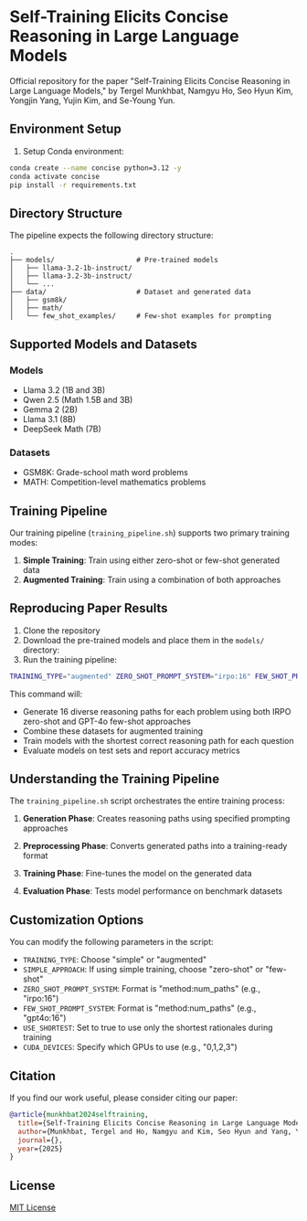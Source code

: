 # Self-Training Elicits Concise Reasoning in Large Language Models

Official repository for the paper "Self-Training Elicits Concise Reasoning in Large Language Models," by Tergel Munkhbat, Namgyu Ho, Seo Hyun Kim, Yongjin Yang, Yujin Kim, and Se-Young Yun.

## Environment Setup

1. Setup Conda environment:
```bash
conda create --name concise python=3.12 -y
conda activate concise
pip install -r requirements.txt
```

## Directory Structure

The pipeline expects the following directory structure:
```
.
├── models/                    # Pre-trained models
│   ├── llama-3.2-1b-instruct/ 
│   ├── llama-3.2-3b-instruct/
│   └── ...
├── data/                      # Dataset and generated data
│   ├── gsm8k/
│   ├── math/
│   └── few_shot_examples/     # Few-shot examples for prompting
```

## Supported Models and Datasets

### Models
- Llama 3.2 (1B and 3B)
- Qwen 2.5 (Math 1.5B and 3B)
- Gemma 2 (2B)
- Llama 3.1 (8B)
- DeepSeek Math (7B)

### Datasets
- GSM8K: Grade-school math word problems
- MATH: Competition-level mathematics problems

## Training Pipeline

Our training pipeline (`training_pipeline.sh`) supports two primary training modes:

1. **Simple Training**: Train using either zero-shot or few-shot generated data
2. **Augmented Training**: Train using a combination of both approaches

## Reproducing Paper Results

1. Clone the repository
2. Download the pre-trained models and place them in the `models/` directory:
3. Run the training pipeline:

```bash
TRAINING_TYPE="augmented" ZERO_SHOT_PROMPT_SYSTEM="irpo:16" FEW_SHOT_PROMPT_SYSTEM="gpt4o:16" ./training_pipeline.sh
```

This command will:
- Generate 16 diverse reasoning paths for each problem using both IRPO zero-shot and GPT-4o few-shot approaches
- Combine these datasets for augmented training
- Train models with the shortest correct reasoning path for each question
- Evaluate models on test sets and report accuracy metrics

## Understanding the Training Pipeline

The `training_pipeline.sh` script orchestrates the entire training process:

1. **Generation Phase**: Creates reasoning paths using specified prompting approaches

2. **Preprocessing Phase**: Converts generated paths into a training-ready format

3. **Training Phase**: Fine-tunes the model on the generated data

4. **Evaluation Phase**: Tests model performance on benchmark datasets

## Customization Options

You can modify the following parameters in the script:

- `TRAINING_TYPE`: Choose "simple" or "augmented"
- `SIMPLE_APPROACH`: If using simple training, choose "zero-shot" or "few-shot"
- `ZERO_SHOT_PROMPT_SYSTEM`: Format is "method:num_paths" (e.g., "irpo:16")
- `FEW_SHOT_PROMPT_SYSTEM`: Format is "method:num_paths" (e.g., "gpt4o:16")
- `USE_SHORTEST`: Set to true to use only the shortest rationales during training
- `CUDA_DEVICES`: Specify which GPUs to use (e.g., "0,1,2,3")

## Citation

If you find our work useful, please consider citing our paper:

```bibtex
@article{munkhbat2024selftraining,
  title={Self-Training Elicits Concise Reasoning in Large Language Models},
  author={Munkhbat, Tergel and Ho, Namgyu and Kim, Seo Hyun and Yang, Yongjin and Kim, Yujin and Yun, Se-Young},
  journal={},
  year={2025}
}
```

## License

[MIT License](LICENSE)

